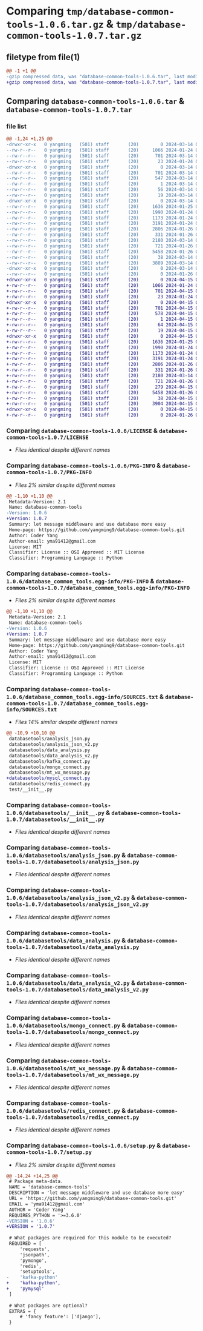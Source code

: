 # Comparing `tmp/database-common-tools-1.0.6.tar.gz` & `tmp/database-common-tools-1.0.7.tar.gz`

## filetype from file(1)

```diff
@@ -1 +1 @@
-gzip compressed data, was "database-common-tools-1.0.6.tar", last modified: Thu Mar 14 06:55:47 2024, max compression
+gzip compressed data, was "database-common-tools-1.0.7.tar", last modified: Mon Apr 15 02:57:38 2024, max compression
```

## Comparing `database-common-tools-1.0.6.tar` & `database-common-tools-1.0.7.tar`

### file list

```diff
@@ -1,24 +1,25 @@
-drwxr-xr-x   0 yangming   (501) staff       (20)        0 2024-03-14 06:55:47.097587 database-common-tools-1.0.6/
--rw-r--r--   0 yangming   (501) staff       (20)     1066 2024-01-24 08:52:12.000000 database-common-tools-1.0.6/LICENSE
--rw-r--r--   0 yangming   (501) staff       (20)      701 2024-03-14 06:55:47.097116 database-common-tools-1.0.6/PKG-INFO
--rw-r--r--   0 yangming   (501) staff       (20)       23 2024-01-24 08:52:12.000000 database-common-tools-1.0.6/README.md
-drwxr-xr-x   0 yangming   (501) staff       (20)        0 2024-03-14 06:55:47.089183 database-common-tools-1.0.6/database_common_tools.egg-info/
--rw-r--r--   0 yangming   (501) staff       (20)      701 2024-03-14 06:55:47.000000 database-common-tools-1.0.6/database_common_tools.egg-info/PKG-INFO
--rw-r--r--   0 yangming   (501) staff       (20)      547 2024-03-14 06:55:47.000000 database-common-tools-1.0.6/database_common_tools.egg-info/SOURCES.txt
--rw-r--r--   0 yangming   (501) staff       (20)        1 2024-03-14 06:55:47.000000 database-common-tools-1.0.6/database_common_tools.egg-info/dependency_links.txt
--rw-r--r--   0 yangming   (501) staff       (20)       56 2024-03-14 06:55:47.000000 database-common-tools-1.0.6/database_common_tools.egg-info/requires.txt
--rw-r--r--   0 yangming   (501) staff       (20)       19 2024-03-14 06:55:47.000000 database-common-tools-1.0.6/database_common_tools.egg-info/top_level.txt
-drwxr-xr-x   0 yangming   (501) staff       (20)        0 2024-03-14 06:55:47.095462 database-common-tools-1.0.6/databasetools/
--rw-r--r--   0 yangming   (501) staff       (20)     1636 2024-01-25 08:25:09.000000 database-common-tools-1.0.6/databasetools/__init__.py
--rw-r--r--   0 yangming   (501) staff       (20)     1990 2024-01-24 09:06:09.000000 database-common-tools-1.0.6/databasetools/analysis_json.py
--rw-r--r--   0 yangming   (501) staff       (20)     1173 2024-01-24 09:06:09.000000 database-common-tools-1.0.6/databasetools/analysis_json_v2.py
--rw-r--r--   0 yangming   (501) staff       (20)     3191 2024-01-24 09:06:09.000000 database-common-tools-1.0.6/databasetools/data_analysis.py
--rw-r--r--   0 yangming   (501) staff       (20)     2806 2024-01-26 08:20:48.000000 database-common-tools-1.0.6/databasetools/data_analysis_v2.py
--rw-r--r--   0 yangming   (501) staff       (20)      331 2024-01-26 03:25:22.000000 database-common-tools-1.0.6/databasetools/kafka_connect.py
--rw-r--r--   0 yangming   (501) staff       (20)     2180 2024-03-14 06:55:26.000000 database-common-tools-1.0.6/databasetools/mongo_connect.py
--rw-r--r--   0 yangming   (501) staff       (20)      721 2024-01-26 07:55:44.000000 database-common-tools-1.0.6/databasetools/mt_wx_message.py
--rw-r--r--   0 yangming   (501) staff       (20)     5458 2024-01-26 08:31:58.000000 database-common-tools-1.0.6/databasetools/redis_connect.py
--rw-r--r--   0 yangming   (501) staff       (20)       38 2024-03-14 06:55:47.097744 database-common-tools-1.0.6/setup.cfg
--rw-r--r--   0 yangming   (501) staff       (20)     3889 2024-03-14 06:55:32.000000 database-common-tools-1.0.6/setup.py
-drwxr-xr-x   0 yangming   (501) staff       (20)        0 2024-03-14 06:55:47.096568 database-common-tools-1.0.6/test/
--rw-r--r--   0 yangming   (501) staff       (20)        0 2024-01-26 07:51:53.000000 database-common-tools-1.0.6/test/__init__.py
+drwxr-xr-x   0 yangming   (501) staff       (20)        0 2024-04-15 02:57:38.515877 database-common-tools-1.0.7/
+-rw-r--r--   0 yangming   (501) staff       (20)     1066 2024-01-24 08:52:12.000000 database-common-tools-1.0.7/LICENSE
+-rw-r--r--   0 yangming   (501) staff       (20)      701 2024-04-15 02:57:38.515358 database-common-tools-1.0.7/PKG-INFO
+-rw-r--r--   0 yangming   (501) staff       (20)       23 2024-01-24 08:52:12.000000 database-common-tools-1.0.7/README.md
+drwxr-xr-x   0 yangming   (501) staff       (20)        0 2024-04-15 02:57:38.506814 database-common-tools-1.0.7/database_common_tools.egg-info/
+-rw-r--r--   0 yangming   (501) staff       (20)      701 2024-04-15 02:57:38.000000 database-common-tools-1.0.7/database_common_tools.egg-info/PKG-INFO
+-rw-r--r--   0 yangming   (501) staff       (20)      578 2024-04-15 02:57:38.000000 database-common-tools-1.0.7/database_common_tools.egg-info/SOURCES.txt
+-rw-r--r--   0 yangming   (501) staff       (20)        1 2024-04-15 02:57:38.000000 database-common-tools-1.0.7/database_common_tools.egg-info/dependency_links.txt
+-rw-r--r--   0 yangming   (501) staff       (20)       64 2024-04-15 02:57:38.000000 database-common-tools-1.0.7/database_common_tools.egg-info/requires.txt
+-rw-r--r--   0 yangming   (501) staff       (20)       19 2024-04-15 02:57:38.000000 database-common-tools-1.0.7/database_common_tools.egg-info/top_level.txt
+drwxr-xr-x   0 yangming   (501) staff       (20)        0 2024-04-15 02:57:38.514295 database-common-tools-1.0.7/databasetools/
+-rw-r--r--   0 yangming   (501) staff       (20)     1636 2024-01-25 08:25:09.000000 database-common-tools-1.0.7/databasetools/__init__.py
+-rw-r--r--   0 yangming   (501) staff       (20)     1990 2024-01-24 09:06:09.000000 database-common-tools-1.0.7/databasetools/analysis_json.py
+-rw-r--r--   0 yangming   (501) staff       (20)     1173 2024-01-24 09:06:09.000000 database-common-tools-1.0.7/databasetools/analysis_json_v2.py
+-rw-r--r--   0 yangming   (501) staff       (20)     3191 2024-01-24 09:06:09.000000 database-common-tools-1.0.7/databasetools/data_analysis.py
+-rw-r--r--   0 yangming   (501) staff       (20)     2806 2024-01-26 08:20:48.000000 database-common-tools-1.0.7/databasetools/data_analysis_v2.py
+-rw-r--r--   0 yangming   (501) staff       (20)      331 2024-01-26 03:25:22.000000 database-common-tools-1.0.7/databasetools/kafka_connect.py
+-rw-r--r--   0 yangming   (501) staff       (20)     2180 2024-03-14 06:55:26.000000 database-common-tools-1.0.7/databasetools/mongo_connect.py
+-rw-r--r--   0 yangming   (501) staff       (20)      721 2024-01-26 07:55:44.000000 database-common-tools-1.0.7/databasetools/mt_wx_message.py
+-rw-r--r--   0 yangming   (501) staff       (20)      279 2024-04-15 02:52:56.000000 database-common-tools-1.0.7/databasetools/mysql_connect.py
+-rw-r--r--   0 yangming   (501) staff       (20)     5458 2024-01-26 08:31:58.000000 database-common-tools-1.0.7/databasetools/redis_connect.py
+-rw-r--r--   0 yangming   (501) staff       (20)       38 2024-04-15 02:57:38.516065 database-common-tools-1.0.7/setup.cfg
+-rw-r--r--   0 yangming   (501) staff       (20)     3904 2024-04-15 02:56:21.000000 database-common-tools-1.0.7/setup.py
+drwxr-xr-x   0 yangming   (501) staff       (20)        0 2024-04-15 02:57:38.514838 database-common-tools-1.0.7/test/
+-rw-r--r--   0 yangming   (501) staff       (20)        0 2024-01-26 07:51:53.000000 database-common-tools-1.0.7/test/__init__.py
```

### Comparing `database-common-tools-1.0.6/LICENSE` & `database-common-tools-1.0.7/LICENSE`

 * *Files identical despite different names*

### Comparing `database-common-tools-1.0.6/PKG-INFO` & `database-common-tools-1.0.7/PKG-INFO`

 * *Files 2% similar despite different names*

```diff
@@ -1,10 +1,10 @@
 Metadata-Version: 2.1
 Name: database-common-tools
-Version: 1.0.6
+Version: 1.0.7
 Summary: let message middleware and use database more easy
 Home-page: https://github.com/yangming9/database-common-tools.git
 Author: Coder Yang
 Author-email: yma91412@gmail.com
 License: MIT
 Classifier: License :: OSI Approved :: MIT License
 Classifier: Programming Language :: Python
```

### Comparing `database-common-tools-1.0.6/database_common_tools.egg-info/PKG-INFO` & `database-common-tools-1.0.7/database_common_tools.egg-info/PKG-INFO`

 * *Files 2% similar despite different names*

```diff
@@ -1,10 +1,10 @@
 Metadata-Version: 2.1
 Name: database-common-tools
-Version: 1.0.6
+Version: 1.0.7
 Summary: let message middleware and use database more easy
 Home-page: https://github.com/yangming9/database-common-tools.git
 Author: Coder Yang
 Author-email: yma91412@gmail.com
 License: MIT
 Classifier: License :: OSI Approved :: MIT License
 Classifier: Programming Language :: Python
```

### Comparing `database-common-tools-1.0.6/database_common_tools.egg-info/SOURCES.txt` & `database-common-tools-1.0.7/database_common_tools.egg-info/SOURCES.txt`

 * *Files 14% similar despite different names*

```diff
@@ -10,9 +10,10 @@
 databasetools/analysis_json.py
 databasetools/analysis_json_v2.py
 databasetools/data_analysis.py
 databasetools/data_analysis_v2.py
 databasetools/kafka_connect.py
 databasetools/mongo_connect.py
 databasetools/mt_wx_message.py
+databasetools/mysql_connect.py
 databasetools/redis_connect.py
 test/__init__.py
```

### Comparing `database-common-tools-1.0.6/databasetools/__init__.py` & `database-common-tools-1.0.7/databasetools/__init__.py`

 * *Files identical despite different names*

### Comparing `database-common-tools-1.0.6/databasetools/analysis_json.py` & `database-common-tools-1.0.7/databasetools/analysis_json.py`

 * *Files identical despite different names*

### Comparing `database-common-tools-1.0.6/databasetools/analysis_json_v2.py` & `database-common-tools-1.0.7/databasetools/analysis_json_v2.py`

 * *Files identical despite different names*

### Comparing `database-common-tools-1.0.6/databasetools/data_analysis.py` & `database-common-tools-1.0.7/databasetools/data_analysis.py`

 * *Files identical despite different names*

### Comparing `database-common-tools-1.0.6/databasetools/data_analysis_v2.py` & `database-common-tools-1.0.7/databasetools/data_analysis_v2.py`

 * *Files identical despite different names*

### Comparing `database-common-tools-1.0.6/databasetools/mongo_connect.py` & `database-common-tools-1.0.7/databasetools/mongo_connect.py`

 * *Files identical despite different names*

### Comparing `database-common-tools-1.0.6/databasetools/mt_wx_message.py` & `database-common-tools-1.0.7/databasetools/mt_wx_message.py`

 * *Files identical despite different names*

### Comparing `database-common-tools-1.0.6/databasetools/redis_connect.py` & `database-common-tools-1.0.7/databasetools/redis_connect.py`

 * *Files identical despite different names*

### Comparing `database-common-tools-1.0.6/setup.py` & `database-common-tools-1.0.7/setup.py`

 * *Files 2% similar despite different names*

```diff
@@ -14,24 +14,25 @@
 # Package meta-data.
 NAME = 'database-common-tools'
 DESCRIPTION = 'let message middleware and use database more easy'
 URL = 'https://github.com/yangming9/database-common-tools.git'
 EMAIL = 'yma91412@gmail.com'
 AUTHOR = 'Coder Yang'
 REQUIRES_PYTHON = '>=3.6.0'
-VERSION = '1.0.6'
+VERSION = '1.0.7'
 
 # What packages are required for this module to be executed?
 REQUIRED = [
     'requests',
     'jsonpath',
     'pymongo',
     'redis',
     'setuptools',
-    'kafka-python'
+    'kafka-python',
+    'pymysql'
 ]
 
 # What packages are optional?
 EXTRAS = {
     # 'fancy feature': ['django'],
 }
```

